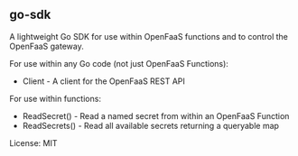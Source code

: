 ## go-sdk

A lightweight Go SDK for use within OpenFaaS functions and to control the OpenFaaS gateway.

For use within any Go code (not just OpenFaaS Functions):

* Client - A client for the OpenFaaS REST API

For use within functions:

* ReadSecret() - Read a named secret from within an OpenFaaS Function
* ReadSecrets() - Read all available secrets returning a queryable map

License: MIT
